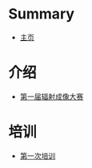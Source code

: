 # Summary

- [主页](./main.md)

# 介绍

- [第一届辐射成像大赛](./introduction.md)

# 培训

- [第一次培训](./talk/talk1.md)
